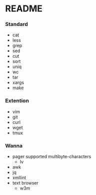 # README


### Standard

- cat
- less
- grep
- sed
- cut
- sort
- uniq
- wc
- tar
- xargs
- make

### Extention

- vim
- git
- curl
- wget
- tmux

### Wanna

- pager supported multibyte-characters
  - lv
- awk
- jq
- xmllint
- text browser
  - w3m

